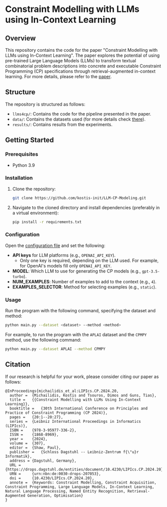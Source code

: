 
# Constraint Modelling with LLMs using In-Context Learning

## Overview

This repository contains the code for the paper "Constraint Modelling with LLMs using In-Context Learning". The paper explores the potential of using pre-trained Large Language Models (LLMs) to transform textual combinatorial problem descriptions into concrete and executable Constraint Programming (CP) specifications through retrieval-augmented in-context learning. For more details, please refer to the [paper](#citation).

## Structure

The repository is structured as follows:

- `llms4cp/`: Contains the code for the pipeline presented in the paper.
- `data/`: Contains the datasets used (for more details check [there](data/README.md)).
- `results/`: Contains results from the experiments.

## Getting Started

### Prerequisites

- Python 3.9

### Installation

1. Clone the repository:
    ```sh
    git clone https://github.com/kostis-init/LLM-CP-Modeling.git
    ```
2. Navigate to the cloned directory and install dependencies (preferably in a virtual environment):
    ```sh
    pip install -r requirements.txt
    ```

### Configuration

Open the [configuration file](llms4cp/in_context_config.py) and set the following:

- **API keys** for LLM platforms (e.g., `OPENAI_API_KEY`).
    - Only one key is required, depending on the LLM used. For example, for OpenAI's models fill only `OPENAI_API_KEY`.
- **MODEL**: Which LLM to use for generating the CP models (e.g., `gpt-3.5-turbo`).
- **NUM_EXAMPLES**: Number of examples to add to the context (e.g., `4`).
- **EXAMPLES_SELECTOR**: Method for selecting examples (e.g., `static`).

### Usage

Run the program with the following command, specifying the dataset and method:
```sh
python main.py --dataset <dataset> --method <method>
```

For example, to run the program with the `APLAI` dataset and the `CPMPY` method, use the following command:
```sh
python main.py --dataset APLAI --method CPMPY
```

## Citation

If our research is helpful for your work, please consider citing our paper as follows:

    @InProceedings{michailidis_et_al:LIPIcs.CP.2024.20,
      author =	{Michailidis, Kostis and Tsouros, Dimos and Guns, Tias},
      title =	{{Constraint Modelling with LLMs Using In-Context Learning}},
      booktitle =	{30th International Conference on Principles and Practice of Constraint Programming (CP 2024)},
      pages =	{20:1--20:27},
      series =	{Leibniz International Proceedings in Informatics (LIPIcs)},
      ISBN =	{978-3-95977-336-2},
      ISSN =	{1868-8969},
      year =	{2024},
      volume =	{307},
      editor =	{Shaw, Paul},
      publisher =	{Schloss Dagstuhl -- Leibniz-Zentrum f{\"u}r Informatik},
      address =	{Dagstuhl, Germany},
      URL =		{https://drops.dagstuhl.de/entities/document/10.4230/LIPIcs.CP.2024.20},
      URN =		{urn:nbn:de:0030-drops-207053},
      doi =		{10.4230/LIPIcs.CP.2024.20},
      annote =	{Keywords: Constraint Modelling, Constraint Acquisition, Constraint Programming, Large Language Models, In-Context Learning, Natural Language Processing, Named Entity Recognition, Retrieval-Augmented Generation, Optimisation}
    }
